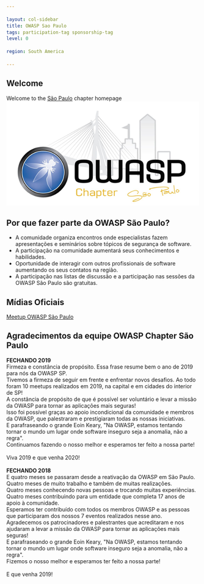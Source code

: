 ```yaml
---

layout: col-sidebar
title: OWASP Sao Paulo
tags: participation-tag sponsorship-tag
level: 0

region: South America

---
```


## Welcome
Welcome to the <a href="https://pt.wikipedia.org/wiki/S%C3%A3o_Paulo">São Paulo</a> chapter homepage
<img src="assets/images/600px-Logo_owasp_sp.png">

## Por que fazer parte da OWASP São Paulo?
<ul>
<li>A comunidade organiza encontros onde especialistas fazem apresentações e seminários sobre tópicos de segurança de software.</li>
<li>A participação na comunidade aumentará seus conhecimentos e habilidades.</li>
<li>Oportunidade de interagir com outros profissionais de software aumentando os seus contatos na região.</li>
<li>A participação nas listas de discussão e a participação nas sessões da OWASP São Paulo são gratuitas.</li>
</ul>

## Mídias Oficiais
<a href="https://www.meetup.com/pt-BR/OWASP-Sao-Paulo-Chapter/">Meetup OWASP São Paulo</a>

## Agradecimentos da equipe OWASP Chapter São Paulo
<b>FECHANDO 2019</b><br>
Firmeza e constância de propósito. Essa frase resume bem o ano de 2019 para nós da OWASP SP.<br>
Tivemos a firmeza de seguir em frente e enfrentar novos desafios. Ao todo foram 10 meetups realizados em 2019, na capital e em cidades do interior de SP!<br>
A constância de propósito de que é possível ser voluntário e levar a missão da OWASP para tornar as aplicações mais seguras!<br>
Isso foi possível graças ao apoio incondicional da comunidade e membros da OWASP, que palestraram e prestigiaram todas as nossas iniciativas.<br>
E parafraseando o grande Eoin Keary, "Na OWASP, estamos tentando tornar o mundo um lugar onde software inseguro seja a anomalia, não a regra".<br>
Continuamos fazendo o nosso melhor e esperamos ter feito a nossa parte!<br>
<br>
Viva 2019 e que venha 2020!<br>
<br>
<b>FECHANDO 2018</b><br>
E quatro meses se passaram desde a reativação da OWASP em São Paulo.<br>
Quatro meses de muito trabalho e também de muitas realizações.<br>
Quatro meses conhecendo novas pessoas e trocando muitas experiências.<br>
Quatro meses contribuindo para um entidade que completa 17 anos de apoio à comunidade.<br>
Esperamos ter contribuído com todos os membros OWASP e as pessoas que participaram dos nossos 7 eventos realizados nesse ano.<br>
Agradecemos os patrocinadores e palestrantes que acreditaram e nos ajudaram a levar a missão da OWASP para tornar as aplicações mais seguras!<br>
E parafraseando o grande Eoin Keary, "Na OWASP, estamos tentando tornar o mundo um lugar onde software inseguro seja a anomalia, não a regra".<br>
Fizemos o nosso melhor e esperamos ter feito a nossa parte!<br>
<br>
E que venha 2019!<br>
<br>
